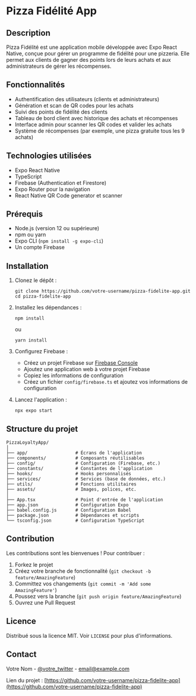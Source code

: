 # Pizza Fidélité App

## Description

Pizza Fidélité est une application mobile développée avec Expo React Native, conçue pour gérer un programme de fidélité pour une pizzeria. Elle permet aux clients de gagner des points lors de leurs achats et aux administrateurs de gérer les récompenses.

## Fonctionnalités

- Authentification des utilisateurs (clients et administrateurs)
- Génération et scan de QR codes pour les achats
- Suivi des points de fidélité des clients
- Tableau de bord client avec historique des achats et récompenses
- Interface admin pour scanner les QR codes et valider les achats
- Système de récompenses (par exemple, une pizza gratuite tous les 9 achats)

## Technologies utilisées

- Expo React Native
- TypeScript
- Firebase (Authentication et Firestore)
- Expo Router pour la navigation
- React Native QR Code generator et scanner

## Prérequis

- Node.js (version 12 ou supérieure)
- npm ou yarn
- Expo CLI (`npm install -g expo-cli`)
- Un compte Firebase

## Installation

1. Clonez le dépôt :
   ```
   git clone https://github.com/votre-username/pizza-fidelite-app.git
   cd pizza-fidelite-app
   ```

2. Installez les dépendances :
   ```
   npm install
   ```
   ou
   ```
   yarn install
   ```

3. Configurez Firebase :
   - Créez un projet Firebase sur [Firebase Console](https://console.firebase.google.com/)
   - Ajoutez une application web à votre projet Firebase
   - Copiez les informations de configuration
   - Créez un fichier `config/firebase.ts` et ajoutez vos informations de configuration

4. Lancez l'application :
   ```
   npx expo start
   ```

## Structure du projet

```
PizzaLoyaltyApp/
│
├── app/                  # Écrans de l'application
├── components/           # Composants réutilisables
├── config/               # Configuration (Firebase, etc.)
├── constants/            # Constantes de l'application
├── hooks/                # Hooks personnalisés
├── services/             # Services (base de données, etc.)
├── utils/                # Fonctions utilitaires
├── assets/               # Images, polices, etc.
│
├── App.tsx               # Point d'entrée de l'application
├── app.json              # Configuration Expo
├── babel.config.js       # Configuration Babel
├── package.json          # Dépendances et scripts
└── tsconfig.json         # Configuration TypeScript
```

## Contribution

Les contributions sont les bienvenues ! Pour contribuer :

1. Forkez le projet
2. Créez votre branche de fonctionnalité (`git checkout -b feature/AmazingFeature`)
3. Committez vos changements (`git commit -m 'Add some AmazingFeature'`)
4. Poussez vers la branche (`git push origin feature/AmazingFeature`)
5. Ouvrez une Pull Request

## Licence

Distribué sous la licence MIT. Voir `LICENSE` pour plus d'informations.

## Contact

Votre Nom - [@votre_twitter](https://twitter.com/votre_twitter) - email@example.com

Lien du projet : [https://github.com/votre-username/pizza-fidelite-app](https://github.com/votre-username/pizza-fidelite-app)